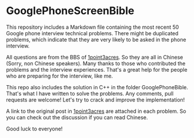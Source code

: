 # GooglePhoneScreenBible

This repository includes a Markdown file containing the most recent 50 Google phone interview technical problems. There might be duplicated problems, which indicate that they are very likely to be asked in the phone interview.

All questions are from the BBS of [1point3acres](http://www.1point3acres.com/bbs/). So they are all in Chinese (Sorry, non Chinese speakers). Many thanks to those who contributed the problems and the interview experiences. That's a great help for the people who are preparing for the interview, like me.

This repo also includes the solution in C++ in the folder GooglePhoneBible. That's what I have written to solve the problems. Any comments, pull requests are welcome! Let's try to crack and improve the implementation!


A link to the original post in [1point3acres](http://www.1point3acres.com/bbs/) are attached in each problem. So you can check out the discussion if you can read Chinese.

Good luck to everyone!
